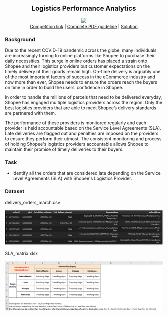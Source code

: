 <div align="center">
  <h2 align="center">Logistics Performance Analytics</h2>
  <img src="https://img.shields.io/badge/Data%20Analytics-orange"/>
  <br>
  <a href="https://www.kaggle.com/competitions/logistics-shopee-code-league">Competition link</a> | 
  <a href="Guidelines.pdf">Complete PDF guideline</a> |
  <a href="LogisticsPerformanceAnalytics.ipynb">Solution</a>
</div>

<h3>Background</h3>

Due to the recent COVID-19 pandemic across the globe, many individuals are increasingly turning to online platforms like Shopee to purchase their daily necessities. This surge in online orders has placed a strain onto Shopee and their logistics providers but customer expectations on the timely delivery of their goods remain high. On-time delivery is arguably one of the most important factors of success in the eCommerce industry and now more than ever, Shopee needs to ensure the orders reach the buyers on time in order to build the users’ confidence in Shopee. 

In order to handle the millions of parcels that need to be delivered everyday, Shopee has engaged multiple logistics providers across the region. Only the best logistics providers that are able to meet Shopee’s delivery standards are partnered with them.

The performance of these providers is monitored regularly and each provider is held accountable based on the Service Level Agreements (SLA). Late deliveries are flagged out and penalties are imposed on the providers to ensure they perform their utmost. The consistent monitoring and process of holding Shopee's logistics providers accountable allows Shopee to maintain their promise of timely deliveries to their buyers.

<h3>Task</h3>

<ul>
<li>Identify all the orders that are considered late depending on the Service Level Agreements (SLA) with Shopee's Logistics Provider.
</li>
</ul>

<h3>Dataset</h3>

<div align="left">
  delivery_orders_march.csv
  <br><br><img src="images/data.png" alt="data" width="800">
</div>
<br>
<div align="left">
  SLA_matrix.xlsx
  <br><br><img src="images/sla.png" alt="sla" width="700">
</div>